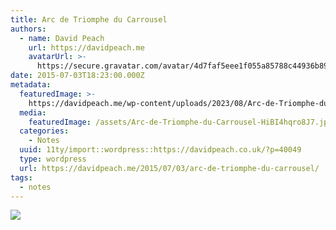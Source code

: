 ```yaml
---
title: Arc de Triomphe du Carrousel
authors:
  - name: David Peach
    url: https://davidpeach.me
    avatarUrl: >-
      https://secure.gravatar.com/avatar/4d7faf5eee1f055a85788c44936b8995eaab6dfb004e7854ec747ccb272e91ee?s=96&d=mm&r=g
date: 2015-07-03T18:23:00.000Z
metadata:
  featuredImage: >-
    https://davidpeach.me/wp-content/uploads/2023/08/Arc-de-Triomphe-du-Carrousel.jpg
  media:
    featuredImage: /assets/Arc-de-Triomphe-du-Carrousel-HiBI4hqro8J7.jpg
  categories:
    - Notes
  uuid: 11ty/import::wordpress::https://davidpeach.co.uk/?p=40049
  type: wordpress
  url: https://davidpeach.me/2015/07/03/arc-de-triomphe-du-carrousel/
tags:
  - notes
---
```

[![](/assets/Arc-de-Triomphe-du-Carrousel-1-XmbcAU0XWFSw.jpg)](/assets/Arc-de-Triomphe-du-Carrousel-1-XmbcAU0XWFSw.jpg)